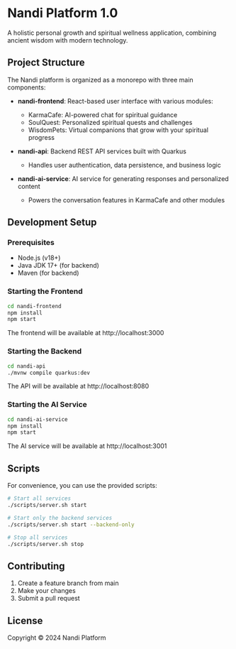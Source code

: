 # Nandi Platform 1.0

A holistic personal growth and spiritual wellness application, combining ancient wisdom with modern technology.

## Project Structure

The Nandi platform is organized as a monorepo with three main components:

- **nandi-frontend**: React-based user interface with various modules:
  - KarmaCafe: AI-powered chat for spiritual guidance
  - SoulQuest: Personalized spiritual quests and challenges
  - WisdomPets: Virtual companions that grow with your spiritual progress

- **nandi-api**: Backend REST API services built with Quarkus
  - Handles user authentication, data persistence, and business logic

- **nandi-ai-service**: AI service for generating responses and personalized content
  - Powers the conversation features in KarmaCafe and other modules

## Development Setup

### Prerequisites

- Node.js (v18+)
- Java JDK 17+ (for backend)
- Maven (for backend)

### Starting the Frontend

```bash
cd nandi-frontend
npm install
npm start
```

The frontend will be available at http://localhost:3000

### Starting the Backend

```bash
cd nandi-api
./mvnw compile quarkus:dev
```

The API will be available at http://localhost:8080

### Starting the AI Service

```bash
cd nandi-ai-service
npm install
npm start
```

The AI service will be available at http://localhost:3001

## Scripts

For convenience, you can use the provided scripts:

```bash
# Start all services
./scripts/server.sh start

# Start only the backend services
./scripts/server.sh start --backend-only

# Stop all services
./scripts/server.sh stop
```

## Contributing

1. Create a feature branch from main
2. Make your changes
3. Submit a pull request

## License

Copyright © 2024 Nandi Platform 